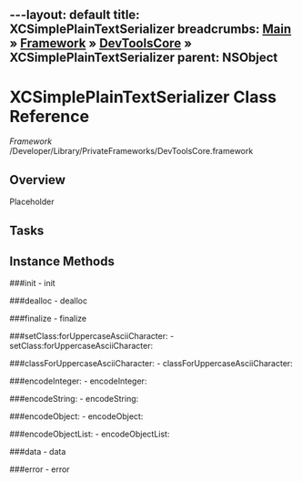 ---layout: default
title: XCSimplePlainTextSerializer
breadcrumbs: <a href="/index.html">Main</a> &raquo; <a href="/Frameworks.html">Framework</a> &raquo; <a href="/Frameworks/DevToolsCore.html">DevToolsCore</a> &raquo; XCSimplePlainTextSerializer
parent: NSObject 
---
# XCSimplePlainTextSerializer Class Reference

*Framework* /Developer/Library/PrivateFrameworks/DevToolsCore.framework

## Overview

Placeholder

## Tasks

## Instance Methods

<a name="-init"></a>
###init
    - init

<a name="-dealloc"></a>
###dealloc
    - dealloc

<a name="-finalize"></a>
###finalize
    - finalize

<a name="-setClass:forUppercaseAsciiCharacter:"></a>
###setClass:forUppercaseAsciiCharacter:
    - setClass:forUppercaseAsciiCharacter:

<a name="-classForUppercaseAsciiCharacter:"></a>
###classForUppercaseAsciiCharacter:
    - classForUppercaseAsciiCharacter:

<a name="-encodeInteger:"></a>
###encodeInteger:
    - encodeInteger:

<a name="-encodeString:"></a>
###encodeString:
    - encodeString:

<a name="-encodeObject:"></a>
###encodeObject:
    - encodeObject:

<a name="-encodeObjectList:"></a>
###encodeObjectList:
    - encodeObjectList:

<a name="-data"></a>
###data
    - data

<a name="-error"></a>
###error
    - error

